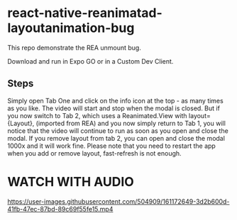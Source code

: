 # react-native-reanimatad-layoutanimation-bug
This repo demonstrate the REA unmount bug.

Download and run in Expo GO or in a Custom Dev Client.

## Steps
Simply open Tab One and click on the info icon at the top - as many times as you like. The video will start and stop when the modal is closed. But if you now switch to Tab 2, which uses a Reanimated.View with layout={Layout}, (imported from REA) and you now simply return to Tab 1, you will notice that the video will continue to run as soon as you open and close the modal. If you remove layout from tab 2, you can open and close the modal 1000x and it will work fine. Please note that you need to restart the app when you add or remove layout, fast-refresh is not enough.

# WATCH WITH AUDIO

https://user-images.githubusercontent.com/504909/161172649-3d2b600d-41fb-47ec-87bd-89c69f55fe15.mp4
